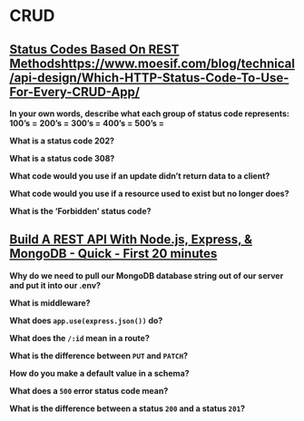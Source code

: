 # CRUD

## [Status Codes Based On REST Methods]()https://www.moesif.com/blog/technical/api-design/Which-HTTP-Status-Code-To-Use-For-Every-CRUD-App/

**In your own words, describe what each group of status code represents:**
**100’s =**
**200’s =**
**300’s =**
**400’s =**
**500’s =**

**What is a status code 202?**


**What is a status code 308?**


**What code would you use if an update didn’t return data to a client?**


**What code would you use if a resource used to exist but no longer does?**


**What is the ‘Forbidden’ status code?**

## [Build A REST API With Node.js, Express, & MongoDB - Quick - First 20 minutes](https://www.youtube.com/channel/UCFbNIlppjAuEX4znoulh0Cw)

**Why do we need to pull our MongoDB database string out of our server and put it into our .env?**


**What is middleware?**


**What does `app.use(express.json())` do?**


**What does the `/:id` mean in a route?**


**What is the difference between `PUT` and `PATCH`?**


**How do you make a default value in a schema?**


**What does a `500` error status code mean?**


**What is the difference between a status `200` and a status `201`?**